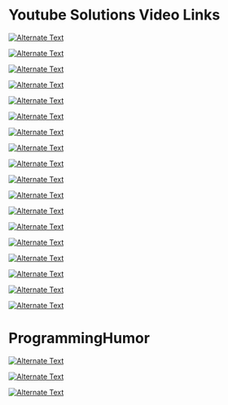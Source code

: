 # Youtube Solutions Video Links

[![Alternate Text](https://i.ytimg.com/vi/kMkhfuE0UeM/hqdefault.jpg?sqp=-oaymwEcCPYBEIoBSFXyq4qpAw4IARUAAIhCGAFwAcABBg==&rs=AOn4CLDeRrmukLD_pmdnDqizKFZAjllaRA)](https://youtu.be/kMkhfuE0UeM "Azure Devops Pipeline Output Variables")

[![Alternate Text](https://i.ytimg.com/vi/0d6acAH5InE/hqdefault.jpg?sqp=-oaymwEcCPYBEIoBSFXyq4qpAw4IARUAAIhCGAFwAcABBg==&rs=AOn4CLCqLeAYfTVcXaaRVX5EkwFN-LjsFw)](https://youtu.be/0d6acAH5InE "Azure DevOps Build Pipelines Classic")

[![Alternate Text](https://i.ytimg.com/vi/2nukM2TzD1Q/hqdefault.jpg?sqp=-oaymwEcCPYBEIoBSFXyq4qpAw4IARUAAIhCGAFwAcABBg==&rs=AOn4CLAi80can4oeemRegjwuOBIj7IEcsg)](https://youtu.be/2nukM2TzD1Q "Azure DevOps Branch Policies / GIT")

[![Alternate Text](https://i.ytimg.com/vi/ZcEeIUxHMy8/hqdefault.jpg?sqp=-oaymwEcCPYBEIoBSFXyq4qpAw4IARUAAIhCGAFwAcABBg==&rs=AOn4CLAUBrkUDHRjG7TySMMtfgUiZODLPQ)](https://youtu.be/ZcEeIUxHMy8 "Azure DevOps Custom Tasks or Extensions - Pre-Requisites")

[![Alternate Text](https://i.ytimg.com/vi/S2A_4pHzQ54/hqdefault.jpg?sqp=-oaymwEcCPYBEIoBSFXyq4qpAw4IARUAAIhCGAFwAcABBg==&rs=AOn4CLB9wb6ta3r3mUUifF4YyMcKcZ_K0w)](https://youtu.be/S2A_4pHzQ54 "Azure DevOps Custom Tasks or Extensions - Creating a new Custom Build or Release Task or Extension")

[![Alternate Text](https://i.ytimg.com/vi/X99UAVB5gmg/hqdefault.jpg?sqp=-oaymwEcCPYBEIoBSFXyq4qpAw4IARUAAIhCGAFwAcABBg==&rs=AOn4CLAEXuWeoGGb1-XYywKfMISKVP-BDQ)](https://youtu.be/X99UAVB5gmg "Azure DevOps Custom Tasks or Extensions - Unit testing with Mocha")

[![Alternate Text](https://i9.ytimg.com/vi/ndQbKgJritA/mqdefault.jpg?v=5f4674e2&sqp=CNje6YwG&rs=AOn4CLD3vviyn54Abi2CrHmnhvhcGmI9Xg)](https://www.youtube.com/watch?v=ndQbKgJritA&t "C# LINQ Tutorial ")

[![Alternate Text](https://i.ytimg.com/vi/RwV0SXtsW5A/hqdefault.jpg?sqp=-oaymwEcCPYBEIoBSFXyq4qpAw4IARUAAIhCGAFwAcABBg==&rs=AOn4CLD7SjE3iK3o5XbrLI-_3BBhyeTi3w)](https://www.youtube.com/watch?v=RwV0SXtsW5A "C# Create XML File/Document explanation/tutorial Youtube video  ")

[![Alternate Text](https://i9.ytimg.com/vi_webp/UGJ2LIgFRN8/mqdefault.webp?v=5a33173a&sqp=CNje6YwG&rs=AOn4CLD30S71_0ncywoDTQc2jfjGo6brcA)](https://youtu.be/UGJ2LIgFRN8 "C# Extension Methods Explanation & 70-483 Exam prep question ")

[![Alternate Text](https://i9.ytimg.com/vi_webp/UGJ2LIgFRN8/mqdefault.webp?v=5a33173a&sqp=CNje6YwG&rs=AOn4CLD30S71_0ncywoDTQc2jfjGo6brcA)](https://youtu.be/2CCwy121V6Q "C# XML Serialization/Deserialization & 70-483 Exam Prep C#")

[![Alternate Text](https://i.ytimg.com/vi/bGI-uidHfxA/hqdefault.jpg?sqp=-oaymwEcCPYBEIoBSFXyq4qpAw4IARUAAIhCGAFwAcABBg==&rs=AOn4CLDMoPAYJbbCqpM0aCKBtI3y20Bsng)](https://youtu.be/bGI-uidHfxA "Powershell Apply Retention Policies")

[![Alternate Text](https://i.ytimg.com/vi/tiouHNzAl8Q/hqdefault.jpg?sqp=-oaymwEcCPYBEIoBSFXyq4qpAw4IARUAAIhCGAFwAcABBg==&rs=AOn4CLC1HdyRqAR6Fl5PcaLNzOGJy0PBYQ)](https://youtu.be/tiouHNzAl8Q "Powershell Replace & Rename Files quickly Script")

[![Alternate Text](https://i.ytimg.com/vi/-NVh5cVOeO4/hqdefault.jpg?sqp=-oaymwEcCPYBEIoBSFXyq4qpAw4IARUAAIhCGAFwAcABBg==&rs=AOn4CLDYzJweSjfP88jkR_3CG5ysTldpcA)](https://youtu.be/-NVh5cVOeO4 "Powershell API Intro GET Method ")

[![Alternate Text](https://i.ytimg.com/vi/xGI6_nCjKn0/hqdefault.jpg?sqp=-oaymwEcCPYBEIoBSFXyq4qpAw4IARUAAIhCGAFwAcABBg==&rs=AOn4CLD4ve3zKKioLcSXcfk7GfcPdppoZA)](https://youtu.be/xGI6_nCjKn0 "Powershell Install Modules script")

[![Alternate Text](https://i9.ytimg.com/vi/k_yd4dc9NzA/mq2.jpg?sqp=CMjktIwG&rs=AOn4CLBy_Qk8N3QKOY0Suz7P7aBuU77mmA)](https://youtu.be/k_yd4dc9NzA "Powershell Download Variable Groups from Azure DevOps")

[![Alternate Text](https://i.ytimg.com/vi/0nk2NDYyQT8/hqdefault.jpg?sqp=-oaymwEcCPYBEIoBSFXyq4qpAw4IARUAAIhCGAFwAcABBg==&rs=AOn4CLBFakMwVFAPnG5_STc7Fgr8z1F-wA)](https://youtu.be/0nk2NDYyQT8 "Powershell Change File/Folder security and permissions")

[![Alternate Text](https://i9.ytimg.com/vi_webp/-on5HRW8v1A/mqdefault.webp?v=5a65264d&sqp=CMjktIwG&rs=AOn4CLCOlmgIQ3ir8-p0_aBzzLtZqViA3g)](https://youtu.be/-on5HRW8v1A "Unity 2D Shooter Game Tutorial - Make your first Unity Game! ")

[![Alternate Text](https://i.ytimg.com/vi/km-04aUJy4o/hqdefault.jpg?sqp=-oaymwEcCPYBEIoBSFXyq4qpAw4IARUAAIhCGAFwAcABBg==&rs=AOn4CLC2LmdujYs1czZ72Rj9oOgxWI9aFA)](https://youtu.be/km-04aUJy4o "Unity 2D 8 Directional Movement Tutorial - Covers both physics and non-physics movement")




# ProgrammingHumor 

[![Alternate Text](https://i9.ytimg.com/vi/GGabKvaihm0/mqdefault.jpg?v=6120fab3&sqp=CITh6YwG&rs=AOn4CLAnl-R_pcAu4U1dqA7qW-l8Xr2xuw)](https://www.youtube.com/watch?v=GGabKvaihm0 "The Unanswered Question")

[![Alternate Text](https://i.ytimg.com/vi/ai6lRft6nus/hqdefault.jpg?sqp=-oaymwEcCPYBEIoBSFXyq4qpAw4IARUAAIhCGAFwAcABBg==&rs=AOn4CLDmJODn4coia8Fibiedke0rpw9oJg)](https://www.youtube.com/watch?v=ai6lRft6nus "Testing")

[![Alternate Text](https://i9.ytimg.com/vi_webp/6ax20_bwz1Q/mqdefault.webp?v=60207dbd&sqp=CMjktIwG&rs=AOn4CLCLU3lF5XzIWLdAEdDopu7ip797nQ)](https://www.youtube.com/watch?v=6ax20_bwz1Q "Crunch Time")

